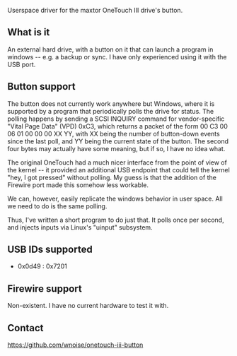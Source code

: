 Userspace driver for the maxtor OneTouch III drive's button.

## What is it ##

An external hard drive, with a button on it that can launch a program in
windows -- e.g. a backup or sync.  I have only experienced using it with
the USB port.

## Button support ##

The button does not currently work anywhere but Windows, where it
is supported by a program that periodically polls the drive for
status.  The polling happens by sending a SCSI INQUIRY command for
vendor-specific "Vital Page Data" (VPD) 0xC3, which returns a packet
of the form 00 C3 00 06 01 00 00 00 XX YY, with XX being the number of
button-down events since the last poll, and YY being the current state
of the button.  The second four bytes may actually have some meaning, but
if so, I have no idea what.

The original OneTouch had a much nicer interface from the point of view of
the kernel -- it provided an additional USB endpoint that could tell the
kernel "hey, I got pressed" without polling.  My guess is that the addition
of the Firewire port made this somehow less workable.

We can, however, easily replicate the windows behavior in user space.
All we need to do is the same polling.

Thus, I've written a short program to do just that.  It polls once
per second, and injects inputs via Linux's "uinput" subsystem.

## USB IDs supported ##

* 0x0d49 : 0x7201 

## Firewire support ##

Non-existent.  I have no current hardware to test it with.

## Contact ##

https://github.com/wnoise/onetouch-iii-button
